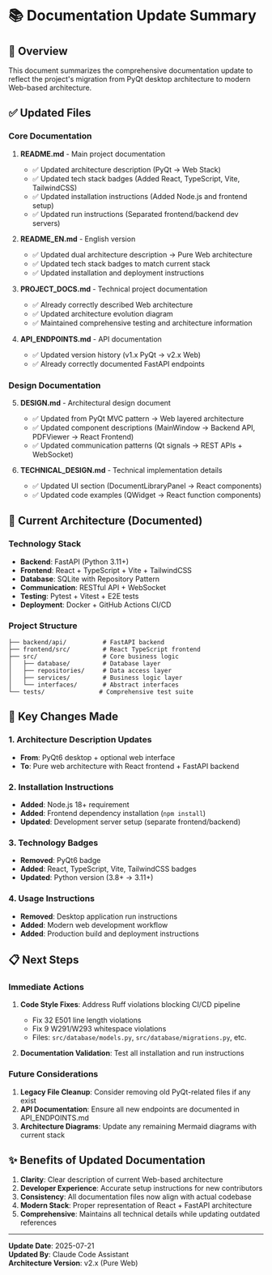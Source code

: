 # 📚 Documentation Update Summary

## 🎯 Overview

This document summarizes the comprehensive documentation update to reflect the project's migration from PyQt desktop architecture to modern Web-based architecture.

## ✅ Updated Files

### Core Documentation
1. **README.md** - Main project documentation
   - ✅ Updated architecture description (PyQt → Web Stack)
   - ✅ Updated tech stack badges (Added React, TypeScript, Vite, TailwindCSS)
   - ✅ Updated installation instructions (Added Node.js and frontend setup)
   - ✅ Updated run instructions (Separated frontend/backend dev servers)

2. **README_EN.md** - English version
   - ✅ Updated dual architecture description → Pure Web architecture
   - ✅ Updated tech stack badges to match current stack
   - ✅ Updated installation and deployment instructions

3. **PROJECT_DOCS.md** - Technical project documentation
   - ✅ Already correctly described Web architecture
   - ✅ Updated architecture evolution diagram
   - ✅ Maintained comprehensive testing and architecture information

4. **API_ENDPOINTS.md** - API documentation
   - ✅ Updated version history (v1.x PyQt → v2.x Web)
   - ✅ Already correctly documented FastAPI endpoints

### Design Documentation
5. **DESIGN.md** - Architectural design document
   - ✅ Updated from PyQt MVC pattern → Web layered architecture
   - ✅ Updated component descriptions (MainWindow → Backend API, PDFViewer → React Frontend)
   - ✅ Updated communication patterns (Qt signals → REST APIs + WebSocket)

6. **TECHNICAL_DESIGN.md** - Technical implementation details
   - ✅ Updated UI section (DocumentLibraryPanel → React components)
   - ✅ Updated code examples (QWidget → React function components)

## 🔧 Current Architecture (Documented)

### Technology Stack
- **Backend**: FastAPI (Python 3.11+)
- **Frontend**: React + TypeScript + Vite + TailwindCSS
- **Database**: SQLite with Repository Pattern
- **Communication**: RESTful API + WebSocket
- **Testing**: Pytest + Vitest + E2E tests
- **Deployment**: Docker + GitHub Actions CI/CD

### Project Structure
```
├── backend/api/          # FastAPI backend
├── frontend/src/         # React TypeScript frontend
├── src/                  # Core business logic
│   ├── database/         # Database layer
│   ├── repositories/     # Data access layer
│   ├── services/         # Business logic layer
│   └── interfaces/       # Abstract interfaces
└── tests/               # Comprehensive test suite
```

## 🎯 Key Changes Made

### 1. Architecture Description Updates
- **From**: PyQt6 desktop + optional web interface
- **To**: Pure web architecture with React frontend + FastAPI backend

### 2. Installation Instructions
- **Added**: Node.js 18+ requirement
- **Added**: Frontend dependency installation (`npm install`)
- **Updated**: Development server setup (separate frontend/backend)

### 3. Technology Badges
- **Removed**: PyQt6 badge
- **Added**: React, TypeScript, Vite, TailwindCSS badges
- **Updated**: Python version (3.8+ → 3.11+)

### 4. Usage Instructions
- **Removed**: Desktop application run instructions
- **Added**: Modern web development workflow
- **Added**: Production build and deployment instructions

## 📋 Next Steps

### Immediate Actions
1. **Code Style Fixes**: Address Ruff violations blocking CI/CD pipeline
   - Fix 32 E501 line length violations
   - Fix 9 W291/W293 whitespace violations
   - Files: `src/database/models.py`, `src/database/migrations.py`, etc.

2. **Documentation Validation**: Test all installation and run instructions

### Future Considerations
1. **Legacy File Cleanup**: Consider removing old PyQt-related files if any exist
2. **API Documentation**: Ensure all new endpoints are documented in API_ENDPOINTS.md
3. **Architecture Diagrams**: Update any remaining Mermaid diagrams with current stack

## ✨ Benefits of Updated Documentation

1. **Clarity**: Clear description of current Web-based architecture
2. **Developer Experience**: Accurate setup instructions for new contributors
3. **Consistency**: All documentation files now align with actual codebase
4. **Modern Stack**: Proper representation of React + FastAPI architecture
5. **Comprehensive**: Maintains all technical details while updating outdated references

---

**Update Date**: 2025-07-21  
**Updated By**: Claude Code Assistant  
**Architecture Version**: v2.x (Pure Web)